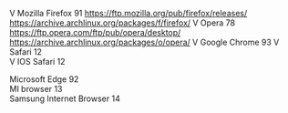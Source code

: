 V Mozilla Firefox 91    https://ftp.mozilla.org/pub/firefox/releases/      https://archive.archlinux.org/packages/f/firefox/
V Opera 78              https://ftp.opera.com/ftp/pub/opera/desktop/       https://archive.archlinux.org/packages/o/opera/
V Google Chrome 93
V Safari 12   
V IOS Safari 12

Microsoft Edge 92       
MI browser 13    
Samsung Internet Browser 14   